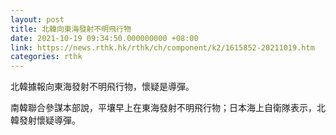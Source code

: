 ```yaml
---
layout: post
title: 北韓向東海發射不明飛行物
date: 2021-10-19 09:34:50.000000000 +08:00
link: https://news.rthk.hk/rthk/ch/component/k2/1615852-20211019.htm
categories: rthk
---
```


北韓據報向東海發射不明飛行物，懷疑是導彈。

南韓聯合參謀本部說，平壤早上在東海發射不明飛行物；日本海上自衛隊表示，北韓發射懷疑導彈。
